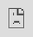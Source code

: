 ```yaml
---
layout: post
date:   2021-04-20
image: "/conflict_urbanism_sp2021/images/FoodScarcity/images/applesToapples1.png"
title:  "Food as Soft Power"
author: "Henry Black, Gizem Karagoz, Caroline Maxwell, Adam Vosburgh"
---
```


#### The Collapse of Corporate Infrastructure and the Resilience of Local Systems in the Hudson Valley  

![Hudson Valley Farms](/conflict_urbanism_sp2021/images/FoodScarcity/images/CoverImage.jpg)

While food can transcend cultural boundaries, it is also a site of conflict. This research focuses on the superfluous nature of corporate supply chains. In this study, the broader systemic fractures of the food system are revealed through the examination of corporate infrastructures' role in exacerbating food insecurity in the Hudson Valley during the COVID-19 pandemic.  

## Food Insecurity  

Food insecurity is defined as a lack of consistent access to enough food for every person in a household to live an active, healthy life. This can be a temporary situation for a household or can last a long time. The coronavirus pandemic has compounded the patterns of vulnerability that cause food insecurity as schools closed and people lost their jobs.   

<div class="iframe"><iframe src="https://akv2118.github.io/ConflictUrbSp2021/COVIDmap/index.html" style="position:absolute;top:0;left:0;width:100%;height:100%;" frameborder="0"></iframe></div>  
This map will illustrate food insecurity rates pre/post covid once the data is released from Feeding America Foundation this week.    

![Infrastructure Diagram](/conflict_urbanism_sp2021/images/FoodScarcity/images/diagramPlaceholder2.png)  

Infrastructure networks facilitate the flow of goods and allow for their exchange over space. These systems simultaneously reveal forms of political rationality that shape their terms of access. While food infrastructures promise development and stability, their breakdowns reveal unsustainable notions of progress and economic growth. The tension between promise and failure makes infrastructure a productive site for analysis.  

This diagram illustrates the increasing vulnerability of food the further it travels from its source and the apparatuses of infrastructural dependency embedded within food systems. A select few corporations have monopolized these networks, so when one fails, the ripple effects are felt throughout the country. This is the reason why most food has to travel at least 100 miles to be stocked right next to its source in Ulster County.  

In contrast, short food chains are being established, such as community supported agriculture, farmers markets, and food banks. This following research looks further into these grassroots organizing efforts and their fundamental role in the Hudson Valley’s food supply chain. 


## Apple Case Study  

![Apple Case Study](/conflict_urbanism_sp2021/images/FoodScarcity/images/applesToapples1.png)  

For example, here is a case study that compares two apples purchased in Kingston, New York. One is from Walmart, and the other is from the local farmers market. The vast difference in mileage required to produce the same apple in Kingston demonstrates the excessive nature of corporate supply chains. 

## Ulster County  

<div class="iframe-column"><iframe src="https://akv2118.github.io/ConflictUrbSp2021/Ulster-Map/index.html" style="position:absolute;top:0;left:0;width:100%;height:100%;" frameborder="0"></iframe></div>    

## Kingston  

<div class="iframe-column"><iframe src="https://akv2118.github.io/ConflictUrbSp2021/Kingston-Map/index.html" style="position:absolute;top:0;left:0;width:100%;height:100%;" frameborder="0"></iframe></div>    


<!---
![Kinston Nodes on Supply Chains](/conflict_urbanism_sp2021/images/FoodScarcity/maps/placeholder1.png)  

We mapped nodes on a long and short supply chain for Kingston, in this map red being for points on a long supply chain, yellow for short, orange for both.  

![Long Chain - Kingston](/conflict_urbanism_sp2021/images/FoodScarcity/maps/placeholder2.png)  

Nodes on a long chain are primarily grocery stores and big box retailers, Hanaford, Walmart, Target. We chose Walmart as a typical example of a long supply chain and looked into their supply chain.  

![Long Chain - Travel Distance](/conflict_urbanism_sp2021/images/FoodScarcity/maps/placeholder3.png)  

Going off of publicly accessible information and then phone calls to Walmart itself we were able to make a few decent assumptions. The trips on the journey for a longer supply chain is a farm, a processing facility, distribution center, and Walmart. Three of Walmarts main suppliers are located in Washington State, New York State, and Canada, and they are all owned by or subsidiaries of Super Fresh Growers. For the domestically sourced apples, the trip from Washington state is 2800 miles, and the average distance of Sweet Tango’s orchards (Sweet Tango is a subsidiary of Super Fresh Growers) is about 250 miles, all of their farms are located near the Canadian border. The Walmart distribution centers themselves are located in clusters around Schenectady and Scranton, 80 miles from Kingston. These long chains, supposedly the result of market efficiencies, instead express the logic of consolidated ownership structures.  

![Short Chain - Kingston](/conflict_urbanism_sp2021/images/FoodScarcity/maps/placeholder4.png)  

Items that fall on a short chain for Kingston are farms, local distribution centers, food pantries and farmers markets. We chose Kingston farmers market as an example.  

![Short Chain - Travel Distance](/conflict_urbanism_sp2021/images/FoodScarcity/maps/placeholder5.png)  

A primary orchard that sells its produce at Kingston Farmers market is Maynard farms, an 8 mile drive away. Maynard farms is one of thousands of small or mid-sized hudson valley farms whose produce are left out of larger supply chains because of their lack of access to large distributors, resulting in these “short chains” that are made through direct community links as an alternative infrastructure. The result of a food system running at peak market efficiency for consolidated actors is grocery stores stocked with products not from the incredible agricultural wealth they are surrounded by, the pricing of which makes them unaffordable to over 10% of the population.  

-->
 
## Forms of Resistance  

Forms of resistance to corporate supply chains include grassroots organization, local food pantries, community fridges, farmers markets, and meal delivery services. When corporate supply chains such as Walmart collapsed during the Covid-19 pandemic, local systems were able to continue operating which created community resilience despite the circumstances.  

## Conclusion  

How does food infrastructure perform as a tool of soft power? Our research illuminates the increasing vulnerability of food the further it travels from its source and the apparatuses of infrastructural dependency embedded within the Hudson Valley food system. By examining infrastructure and the injustices within it, we hope to render visible the systemic issues present in our broader food systems. The Covid-19 pandemic has exacerbated the inefficiencies and weaknesses within corporate food infrastructure, so the argument for a local, sustainable, and just food system becomes critical for our shared future.

## Citations

Anand, Nikhil. Promise of Infrastructure. Duke University Press, 2018.  
Bureau, U. (2021, March 24). American community SURVEY (ACS). Retrieved April 24, 2021, from https://www.census.gov/programs-surveys/acs/  
Driver, Kelly, and JH Bloomberg School of Public Health. “Hunger and Food Insecurity.” Johns Hopkins Bloomberg School of Public Health, 5 Aug. 2016, www.foodsystemprimer.org/food-and-nutrition/hunger-and-food-insecurity/.  
“How Do You Measure Hunger?” Feeding America, www.feedingamerica.org/hunger-in-america/food-insecurity.  
Hudson Valley Farm Hub, 24 Mar. 2021, hvfarmhub.org/.  
“Growing Food Equity in New York City.” Data Team, council.nyc.gov/data/food-equity/.  
“Overview.” USDA ERS - Food Security in the U.S., www.ers.usda.gov/topics/food-nutrition-assistance/food-security-in-the-us.aspx. 